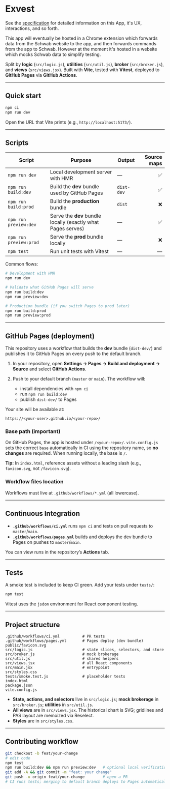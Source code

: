 # Exvest

See the [specification](./SPEC.md) for detailed information on this App, it's UX, interactions, and so forth.

This app will eventually be hosted in a Chrome extension which forwards data from the Schwab website to the app, and then forwards commands from the app to Schwab. However at the moment it's hosted in a website which mocks Schwab data to simplify testing.
  
Split by **logic** (`src/logic.js`), **utilities** (`src/util.js`), **broker** (`src/broker.js`), and **views** (`src/views.jsx`). Built with **Vite**, tested with **Vitest**, deployed to **GitHub Pages** via **GitHub Actions**.

---

## Quick start

```bash
npm ci
npm run dev
````

Open the URL that Vite prints (e.g., `http://localhost:5173/`).

---

## Scripts

| Script                 | Purpose                                                      | Output     | Source maps |
| ---------------------- | ------------------------------------------------------------ | ---------- | ----------: |
| `npm run dev`          | Local development server with HMR                            | —          |           ✅ |
| `npm run build:dev`    | Build the **dev** bundle used by GitHub Pages                | `dist-dev` |           ✅ |
| `npm run build:prod`   | Build the **production** bundle                              | `dist`     |           ❌ |
| `npm run preview:dev`  | Serve the **dev** bundle locally (exactly what Pages serves) | —          |           ✅ |
| `npm run preview:prod` | Serve the **prod** bundle locally                            | —          |           ❌ |
| `npm test`             | Run unit tests with Vitest                                   | —          |           — |

Common flows:

```bash
# Development with HMR
npm run dev

# Validate what GitHub Pages will serve
npm run build:dev
npm run preview:dev

# Production bundle (if you switch Pages to prod later)
npm run build:prod
npm run preview:prod
```

---

## GitHub Pages (deployment)

This repository uses a workflow that builds the **dev** bundle (`dist-dev/`) and publishes it to GitHub Pages on every push to the default branch.

1. In your repository, open **Settings → Pages → Build and deployment → Source** and select **GitHub Actions**.
2. Push to your default branch (`master` or `main`). The workflow will:

   * install dependencies with `npm ci`
   * run `npm run build:dev`
   * publish `dist-dev/` to Pages

Your site will be available at:

```
https://<your-user>.github.io/<your-repo>/
```

### Base path (important)

On GitHub Pages, the app is hosted under `/<your-repo>/`.
`vite.config.js` sets the correct `base` automatically in CI using the repository name, so **no changes** are required. When running locally, the base is `/`.

**Tip:** In `index.html`, reference assets without a leading slash (e.g., `favicon.svg`, not `/favicon.svg`).

### Workflow files location

Workflows must live at `.github/workflows/*.yml` (all lowercase).

---

## Continuous Integration

* **`.github/workflows/ci.yml`** runs `npm ci` and tests on pull requests to `master`/`main`.
* **`.github/workflows/pages.yml`** builds and deploys the dev bundle to Pages on pushes to `master`/`main`.

You can view runs in the repository’s **Actions** tab.

---

## Tests

A smoke test is included to keep CI green. Add your tests under `tests/`:

```bash
npm test
```

Vitest uses the `jsdom` environment for React component testing.

---

## Project structure

```
.github/workflows/ci.yml          # PR tests
.github/workflows/pages.yml       # Pages deploy (dev bundle)
public/favicon.svg
src/logic.js                      # state slices, selectors, and store
src/broker.js                     # mock brokerage
src/util.js                       # shared helpers
src/views.jsx                     # all React components
src/main.jsx                      # entrypoint
src/styles.css
tests/smoke.test.js               # placeholder tests
index.html
package.json
vite.config.js
```

* **State, actions, and selectors** live in `src/logic.js`; **mock brokerage** in `src/broker.js`; **utilities** in `src/util.js`.
* **All views** are in `src/views.jsx`. The historical chart is SVG; gridlines and PAS layout are memoized via Reselect.
* **Styles** are in `src/styles.css`.

---

## Contributing workflow

```bash
git checkout -b feat/your-change
# edit code
npm test
npm run build:dev && npm run preview:dev   # optional local verification
git add -A && git commit -m "feat: your change"
git push -u origin feat/your-change        # open a PR
# CI runs tests; merging to default branch deploys to Pages automatically
```
